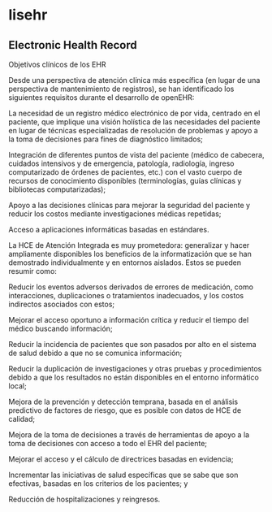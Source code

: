 # lisehr
## Electronic Health Record

Objetivos clínicos de los EHR

Desde una perspectiva de atención clínica más específica (en lugar de una perspectiva de mantenimiento de registros), se han identificado los siguientes requisitos durante el desarrollo de openEHR:

La necesidad de un registro médico electrónico de por vida, centrado en el paciente, que implique una visión holística de las necesidades del paciente en lugar de técnicas especializadas de resolución de problemas y apoyo a la toma de decisiones para fines de diagnóstico limitados;

Integración de diferentes puntos de vista del paciente (médico de cabecera, cuidados intensivos y de emergencia, patología, radiología, ingreso computarizado de órdenes de pacientes, etc.) con el vasto cuerpo de recursos de conocimiento disponibles (terminologías, guías clínicas y bibliotecas computarizadas);

Apoyo a las decisiones clínicas para mejorar la seguridad del paciente y reducir los costos mediante investigaciones médicas repetidas;

Acceso a aplicaciones informáticas basadas en estándares.

La HCE de Atención Integrada es muy prometedora: generalizar y hacer ampliamente disponibles los beneficios de la informatización que se han demostrado individualmente y en entornos aislados. Estos se pueden resumir como:

Reducir los eventos adversos derivados de errores de medicación, como interacciones, duplicaciones o tratamientos inadecuados, y los costos indirectos asociados con estos;

Mejorar el acceso oportuno a información crítica y reducir el tiempo del médico buscando información;

Reducir la incidencia de pacientes que son pasados ​​por alto en el sistema de salud debido a que no se comunica información;

Reducir la duplicación de investigaciones y otras pruebas y procedimientos debido a que los resultados no están disponibles en el entorno informático local;

Mejora de la prevención y detección temprana, basada en el análisis predictivo de factores de riesgo, que es posible con datos de HCE de calidad;

Mejora de la toma de decisiones a través de herramientas de apoyo a la toma de decisiones con acceso a todo el EHR del paciente;

Mejorar el acceso y el cálculo de directrices basadas en evidencia;

Incrementar las iniciativas de salud específicas que se sabe que son efectivas, basadas en los criterios de los pacientes; y

Reducción de hospitalizaciones y reingresos.
